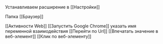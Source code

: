 Устанавливаем расширение в [[Настройки]]

Папка [[Браузер]]

[[Активности Web]]
	[[Запустить Google Chrome]] указать имя переменной
	взаимодействия 
	[[Перейти по Url]]
	[[Впечатать значение в веб-элемент]]
	[[Клик по веб-элементу]]
	
	